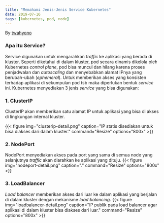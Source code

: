 ```yaml
---
title: "Memahami Jenis-Jenis Service Kubernetes"
date: 2019-07-16
tags: [kubernetes, pod, node]
---
```


By [twahyono](mailto:twahyono@qnp.co.id)

### Apa itu Service?
Service digunakan untuk mengarahkan _traffic_ ke aplikasi yang berada di kluster. Seperti diketahui di dalam kluster, pod secara dinamis dikelola oleh Kubernetes _control plane_, pod bisa muncul dan hilang karena proses penjadwalan dan _autoscaling_ dan menyebabkan alamat IPnya yang berubah-ubah (_ephemeral_). Untuk memberikan akses yang konsisten terhadap aplikasi di sekumpulan pod tsb maka diperlukan bentuk _service_ ini. Kubernetes menyediakan 3 jenis _service_ yang bisa digunakan:

### 1. ClusterIP
ClusterIP akan memberikan satu alamat IP untuk aplikasi yang bisa di akses di lingkungan internal kluster.

{{< figure
img="clusterip-detail.png"
caption="IP statis disediakan untuk bisa diakses dari dalam kluster."
command="Resize"
options="800x" >}}

### 2. NodePort
NodePort menyediakan akses pada port yang sama di semua node yang selanjutnya _traffic_ akan diarahkan ke aplikasi yang dituju.
{{< figure
img="nodeport-detail.png"
caption="."
command="Resize"
options="800x" >}}

### 3. LoadBalancer
_Load balancer_ memberikan akses dari luar ke dalam aplikasi yang berjalan di dalam kluster dengan mekanisme _load balancing_.
{{< figure
img="loadbalancer-detail.png"
caption="IP publik pada load balancer agar aplikasi di dalam kluster bisa diakses dari luar."
command="Resize"
options="800x" >}}